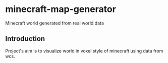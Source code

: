 # minecraft-map-generator
Minecraft world generated from real world data

## Introduction
Project's aim is to visualize world in voxel style of minecraft using data from wcs.
